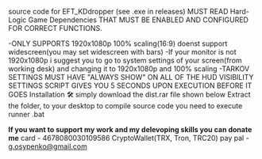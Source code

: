 source code for EFT_KDdropper (see .exe in releases)
MUST READ
Hard-Logic Game Dependencies THAT MUST BE ENABLED AND CONFIGURED FOR CORRECT FUNCTIONS.

-ONLY SUPPORTS 1920x1080p 100% scaling(16:9) doenst support widescreen(you may set widescreen with bars)
-If your monitor is not 1920x1080p i suggest you to go to system settings of your screen(from working desk) and changing it to 1920x1080p and 100% scaling
-TARKOV SETTINGS MUST HAVE "ALWAYS SHOW" ON
ALL OF THE HUD VISIBILITY SETTINGS
SCRIPT GIVES YOU 5 SECONDS UPON EXECUTION BEFORE IT GOES
Installation 🛠️
simply download the dist.rar file shown below
Extract the folder, to your desktop
to compile source code you need to execute runner .bat

**If you want to support my work and my delevoping skills you can donate me**
card - 4678080030109586
CryptoWallet(TRX, Tron, TRC20)
pay pal - g.osypenko@gmail.com
